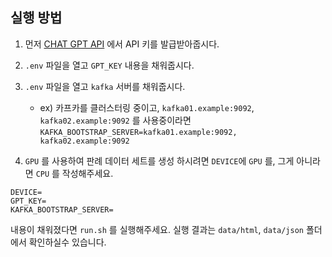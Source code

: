 ## 실행 방법

1. 먼저 [CHAT GPT API](https://platform.openai.com/api-keys) 에서 API 키를 발급받아줍시다.

2. `.env` 파일을 열고 `GPT_KEY` 내용을 채워줍시다.

3. `.env` 파일을 열고 `kafka` 서버를 채워줍시다.

    - ex) 카프카를 클러스터링 중이고, `kafka01.example:9092`, `kafka02.example:9092` 를 사용중이라면 `KAFKA_BOOTSTRAP_SERVER=kafka01.example:9092, kafka02.example:9092`

4. `GPU` 를 사용하여 판례 데이터 세트를 생성 하시려면 `DEVICE`에 `GPU` 를, 그게 아니라면 `CPU` 를 작성해주세요.

```
DEVICE=
GPT_KEY=
KAFKA_BOOTSTRAP_SERVER=

```

내용이 채워졌다면 `run.sh` 를 실행해주세요.
실행 결과는 `data/html`, `data/json` 폴더에서 확인하실수 있습니다.
